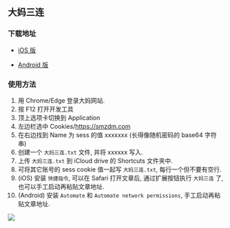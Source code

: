 ## 大妈三连

### 下载地址

- [iOS 版](https://www.icloud.com/shortcuts/ac3845c73c0d46cd8e22b4bacf3922f5)

- [Android 版](https://github.com/cuteribs/shortcuts/raw/main/%F0%9F%91%8D%20%E5%A4%A7%E5%A6%88%E4%B8%89%E8%BF%9E.flo)


### 使用方法
1. 用 Chrome/Edge 登录大妈网站.
2. 按 F12 打开开发工具
3. 顶上选项卡切换到 Application
4. 左边栏选中 Cookies/https://smzdm.com
5. 在右边找到 Name 为 sess 的值 xxxxxxx (长得像随机密码的 base64 字符串)
6. 创建一个 `大妈三连.txt` 文件, 并将 xxxxxx 写入.
7. 上传 `大妈三连.txt` 到 iCloud drive 的 Shortcuts 文件夹中.
8. 可将其它账号的 sess cookie 值一起写 `大妈三连.txt`, 每行一个但不要有空行.
9. (iOS) 安装 `快捷指令`, 可以在 Safari 打开文章后, 通过扩展按钮执行 `大妈三连` 了, 也可以手工启动再粘贴文章地址.
10. (Android) 安装 `Automate` 和 `Automate network permissions`, 手工启动再粘贴文章地址.

![](https://user-images.githubusercontent.com/1940889/119369054-5042ff00-bce6-11eb-8f50-2e67d8790e9b.png)
